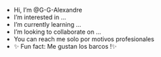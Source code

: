 - Hi, I’m @G-G-Alexandre
- I’m interested in ...
- I’m currently learning ...
- I’m looking to collaborate on ...
- You can reach me solo por motivos profesionales
- ✨ Fun fact: Me gustan los barcos !✨

<!---
G-G-Alexandre/G-G-Alexandre is a ✨ special ✨ repository because its `README.md` (this file) appears on your GitHub profile.
You can click the Preview link to take a look at your changes.
--->
